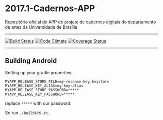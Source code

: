 # 2017.1-Cadernos-APP

Repositório oficial do APP do projeto de cadernos digitais do departamento de artes da Universidade de Brasília

***
[![Build Status](https://travis-ci.org/fga-gpp-mds/2017.1-Cadernos-APP.svg?branch=master)](https://travis-ci.org/fga-gpp-mds/2017.1-Cadernos-APP)
[![Code Climate](https://codeclimate.com/github/fga-gpp-mds/2017.1-Cadernos-APP/badges/gpa.svg)](https://codeclimate.com/github/fga-gpp-mds/2017.1-Cadernos-APP)
[![Coverage Status](https://coveralls.io/repos/github/fga-gpp-mds/2017.1-Cadernos-APP/badge.svg?branch=master)](https://coveralls.io/github/fga-gpp-mds/2017.1-Cadernos-APP?branch=master)
***

## Building Android

Setting up your gradle properties:

```
MYAPP_RELEASE_STORE_FILE=my-release-key.keystore
MYAPP_RELEASE_KEY_ALIAS=my-key-alias
MYAPP_RELEASE_STORE_PASSWORD=*****
MYAPP_RELEASE_KEY_PASSWORD=*****
```

replace `*****` with our password.

So run `./buildAPK.sh`.
